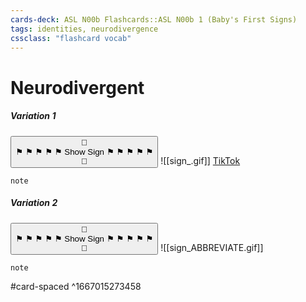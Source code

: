 ```yaml
---
cards-deck: ASL N00b Flashcards::ASL N00b 1 (Baby's First Signs)
tags: identities, neurodivergence
cssclass: "flashcard vocab"
---
```


# Neurodivergent
##### Variation 1
<button class="toggle" id="variation-1" onclick="toggleVariation(this)">👀<br/>⚑ ⚑ ⚑ ⚑ ⚑ Show Sign ⚑ ⚑ ⚑ ⚑ ⚑<br />👐</button>
![[sign_.gif]]
[TikTok](https://tiktok.com)
```
note
```
##### Variation 2
<button class="toggle" id="variation-2"  onclick="toggleVariation(this)">👀<br/>⚑ ⚑ ⚑ ⚑ ⚑ Show Sign ⚑ ⚑ ⚑ ⚑ ⚑<br />👐</button>
![[sign_ABBREVIATE.gif]]
```
note
```
#card-spaced
^1667015273458
